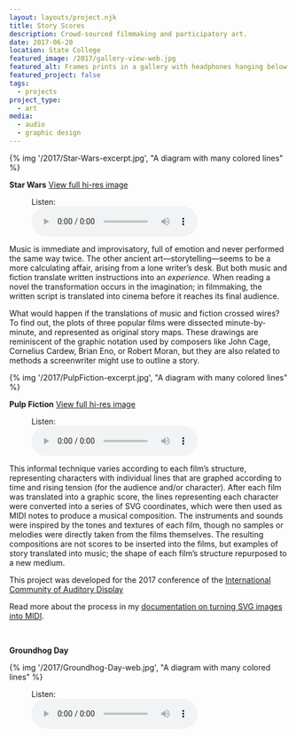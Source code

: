 ```yaml
---
layout: layouts/project.njk
title: Story Scores
description: Crowd-sourced filmmaking and participatory art.
date: 2017-06-20
location: State College
featured_image: /2017/gallery-view-web.jpg
featured_alt: Frames prints in a gallery with headphones hanging below each one.
featured_project: false
tags: 
  - projects
project_type: 
  - art
media:
  - audio
  - graphic design
---
```



{% img '/2017/Star-Wars-excerpt.jpg', "A diagram with many colored lines" %}

**Star Wars** [View full hi-res image](https://benjaminandrew.net/wp-content/uploads/2017/08/Star-Wars-web.jpg)

<!-- AUDIO PLAYER -->
<figure>
    <figcaption>Listen:</figcaption>
    <audio
        controls
        src="/media/Star-Wars-Story-Sonification.mp3">
            Your browser does not support the
            <code>audio</code> element.
    </audio>
</figure>


Music is immediate and improvisatory, full of emotion and never performed the same way twice. The other ancient art—storytelling—seems to be a more calculating affair, arising from a lone writer’s desk. But both music and fiction translate written instructions into an _experience._ When reading a novel the transformation occurs in the imagination; in filmmaking, the written script is translated into cinema before it reaches its final audience.

What would happen if the translations of music and fiction crossed wires? To find out, the plots of three popular films were dissected minute-by-minute, and represented as original story maps. These drawings are reminiscent of the graphic notation used by composers like John Cage, Cornelius Cardew, Brian Eno, or Robert Moran, but they are also related to methods a screenwriter might use to outline a story.

{% img '/2017/PulpFiction-excerpt.jpg', "A diagram with many colored lines" %}

**Pulp Fiction** [View full hi-res image](http://benjaminandrew.net/wp-content/uploads/2017/06/PulpFiction-web.png)

<!-- AUDIO PLAYER -->
<figure>
    <figcaption>Listen:</figcaption>
    <audio
        controls
        src="/media/PulpFiction-story-sonificaion-96.mp3">
            Your browser does not support the
            <code>audio</code> element.
    </audio>
</figure>

This informal technique varies according to each film’s structure, representing characters with individual lines that are graphed according to time and rising tension (for the audience and/or character). After each film was translated into a graphic score, the lines representing each character were converted into a series of SVG coordinates, which were then used as MIDI notes to produce a musical composition. The instruments and sounds were inspired by the tones and textures of each film, though no samples or melodies were directly taken from the films themselves. The resulting compositions are not scores to be inserted into the films, but examples of story translated into music; the shape of each film’s structure repurposed to a new medium.

This project was developed for the 2017 conference of the [International Community of Auditory Display](http://icad.org/)

Read more about the process in my [documentation on turning SVG images into MIDI](https://benjaminandrew.net/blog_post/svg-sonification/).

 

**Groundhog Day**

{% img '/2017/Groundhog-Day-web.jpg', "A diagram with many colored lines" %}

<!-- AUDIO PLAYER -->
<figure>
    <figcaption>Listen:</figcaption>
    <audio
        controls
        src="/media/Groundhog-day-story-sonificaiton.mp3">
            Your browser does not support the
            <code>audio</code> element.
    </audio>
</figure>